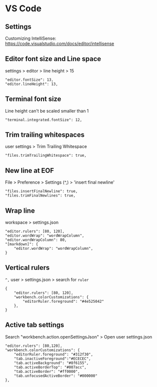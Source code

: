 # VS Code

## Settings
Customizing IntelliSense:
https://code.visualstudio.com/docs/editor/intellisense

## Editor font size and Line space
settings > editor > line height > 15
```
"editor.fontSize": 13,
"editor.lineHeight": 13,
```

## Terminal font size
Line height can't be scaled smaller than 1
```
"terminal.integrated.fontSize": 12,
```
## Trim trailing whitespaces
user settings > Trim Trailing Whitespace
```
"files.trimTrailingWhitespace": true,
```

## New line at EOF
File > Preference > Settings (^,) > 'insert final newline'
```
"files.insertFinalNewline": true,
"files.trimFinalNewlines": true,
```

## Wrap line
workspace > settings.json
```
"editor.rulers": [80, 120],
"editor.wordWrap": "wordWrapColumn",
"editor.wordWrapColumn": 80,
"[markdown]": {
    "editor.wordWrap": "wordWrapColumn",
}
```

## Vertical rulers
`^,` user > settings.json > search for `ruler`
```
{
    "editor.rulers": [80, 120],
    "workbench.colorCustomizations": {
        "editorRuler.foreground": "#4e525042"
    },
}
```

## Active tab settings
Search "workbench.action.openSettingsJson" > Open user settings.json
```
"editor.rulers": [80,120],
"workbench.colorCustomizations": {
    "editorRuler.foreground": "#312f30",
    "tab.inactiveForeground":"#ECECEC",
    "tab.activeBackground": "#8f6155",
    "tab.activeBorderTop": "#007acc",
    "tab.activeBorder": "#ff0000",
    "tab.unfocusedActiveBorder": "#000000"
},
```
